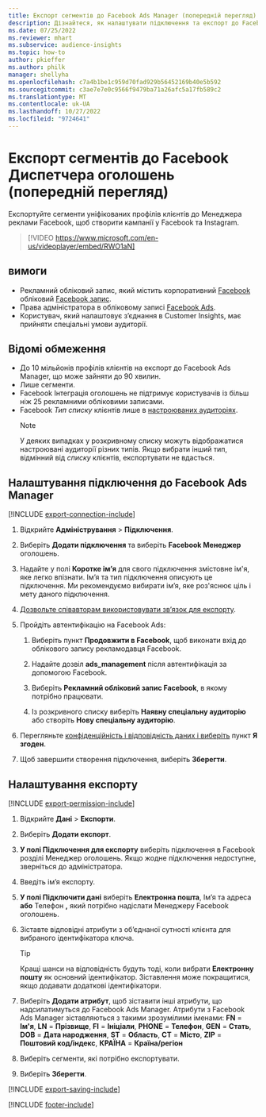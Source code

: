 ```yaml
---
title: Експорт сегментів до Facebook Ads Manager (попередній перегляд) (містить відео)
description: Дізнайтеся, як налаштувати підключення та експорт до Facebook Ads Manager.
ms.date: 07/25/2022
ms.reviewer: mhart
ms.subservice: audience-insights
ms.topic: how-to
author: pkieffer
ms.author: philk
manager: shellyha
ms.openlocfilehash: c7a4b1be1c959d70fad929b56452169b40e5b592
ms.sourcegitcommit: c3ae7e7e0c9566f9479ba71a26afc5a17fb589c2
ms.translationtype: MT
ms.contentlocale: uk-UA
ms.lasthandoff: 10/27/2022
ms.locfileid: "9724641"
---
```

# <a name="export-segments-to-facebook-ads-manager-preview"></a>Експорт сегментів до Facebook Диспетчера оголошень (попередній перегляд)

Експортуйте сегменти уніфікованих профілів клієнтів до Менеджера реклами Facebook, щоб створити кампанії у Facebook та Instagram.

> [!VIDEO https://www.microsoft.com/en-us/videoplayer/embed/RWO1aN]

## <a name="prerequisites"></a>вимоги

- Рекламний обліковий запис, який містить корпоративний [Facebook](https://www.facebook.com/business/learn/lessons/step-by-step-ads-manager-account) обліковий [Facebook запис](https://business.facebook.com/).
- Права адміністратора в обліковому записі [Facebook Ads](https://www.facebook.com/business/learn/lessons/step-by-step-ads-manager-account).
- Користувач, який налаштовує з’єднання в Customer Insights, має прийняти спеціальні умови аудиторії.

## <a name="known-limitations"></a>Відомі обмеження

- До 10 мільйонів профілів клієнтів на експорт до Facebook Ads Manager, що може зайняти до 90 хвилин.
- Лише сегменти.
- Facebook Інтеграція оголошень не підтримує користувачів із більш ніж 25 рекламними обліковими записами.
- Facebook *Тип списку* клієнтів лише в [настроюваних аудиторіях](https://www.facebook.com/business/help/744354708981227?id=2469097953376494).
  > [!NOTE]
  > У деяких випадках у розкривному списку можуть відображатися настроювані аудиторії різних типів. Якщо вибрати інший тип, відмінний від *списку* клієнтів, експортувати не вдасться.

## <a name="set-up-connection-to-facebook-ads-manager"></a>Налаштування підключення до Facebook Ads Manager

[!INCLUDE [export-connection-include](includes/export-connection-admn.md)]

1. Відкрийте **Адміністрування** > **Підключення**.

1. Виберіть **Додати підключення** та виберіть **Facebook Менеджер** оголошень.

1. Надайте у полі **Коротке ім’я** для свого підключення змістовне ім'я, яке легко впізнати. Ім’я та тип підключення описують це підключення. Ми рекомендуємо вибирати ім’я, яке роз'яснює ціль і мету даного підключення.

1. [Дозвольте співавторам використовувати зв’язок для експорту](connections.md#allow-contributors-to-use-a-connection-for-exports).

1. Пройдіть автентифікацію на Facebook Ads:

   1. Виберіть пункт **Продовжити в Facebook**, щоб виконати вхід до облікового запису рекламодавця Facebook.

   1. Надайте дозвіл **ads_management** після автентифікація за допомогою Facebook.

   1. Виберіть **Рекламний обліковий запис Facebook**, в якому потрібно працювати.

   1. Із розкривного списку виберіть **Наявну спеціальну аудиторію** або створіть **Нову спеціальну аудиторію**.

1. Перегляньте [конфіденційність і відповідність даних і виберіть](connections.md#data-privacy-and-compliance) пункт **Я згоден**.

1. Щоб завершити створення підключення, виберіть **Зберегти**.

## <a name="configure-an-export"></a>Налаштування експорту

[!INCLUDE [export-permission-include](includes/export-permission.md)]

1. Відкрийте **Дані** > **Експорти**.

1. Виберіть **Додати експорт**.

1. **У полі Підключення для експорту** виберіть підключення в Facebook розділі Менеджер оголошень. Якщо жодне підключення недоступне, зверніться до адміністратора.

1. Введіть ім’я експорту.

1. **У полі Підключити дані** виберіть **Електронна пошта**, Ім’я та адреса **або** Телефон **,** який потрібно надіслати Менеджеру Facebook оголошень.

1. Зіставте відповідні атрибути з об’єднаної сутності клієнта для вибраного ідентифікатора ключа.
   > [!TIP]
   > Кращі шанси на відповідність будуть тоді, коли вибрати **Електронну пошту** як основний ідентифікатор. Зіставлення може покращитися, якщо додавати додаткові ідентифікатори.

1. Виберіть **Додати атрибут**, щоб зіставити інші атрибути, що надсилатимуться до Facebook Ads Manager. Атрибути з Facebook Ads Manager зіставляються з такими зрозумілими іменами: **FN** = **Ім'я**, **LN** = **Прізвище**, **FI** = **Ініціали**, **PHONE** = **Телефон**, **GEN** = **Стать**, **DOB** = **Дата народження**, **ST** = **Область**, **CT** = **Місто**, **ZIP** = **Поштовий код/індекс**, **КРАЇНА** = **Країна/регіон**

1. Виберіть сегменти, які потрібно експортувати.

1. Виберіть **Зберегти**.

[!INCLUDE [export-saving-include](includes/export-saving.md)]

[!INCLUDE [footer-include](includes/footer-banner.md)]
